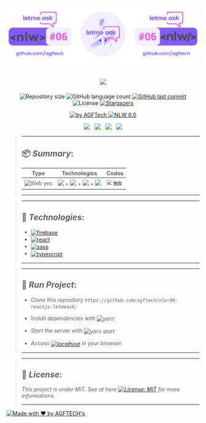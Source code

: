 <h1 align="center">
<img alt="letmeask" title="letmeask" src="https://github.com/agftech/nlw-06-reactjs-letmeask/blob/main/.github/custom-nlw-06-letmeask.svg" width="625px" />
</h1>

<h2 align="center">
<img src="https://img.shields.io/badge/Project developed during the -NLW 6.0 ReactJS TRAIL by 🚀 Rocketseat-835afd?style=for-the-badge"/>
</h2>

<p align="center">	
  <img alt="Repository size" src="https://img.shields.io/github/repo-size/agftech/nlw-06-reactjs-letmeask?color=835afd">
  <img alt="GitHub language count" src="https://img.shields.io/github/languages/count/agftech/nlw-06-reactjs-letmeask?color=835afd">
  <a href="https://github.com/agftech/nlw-06-reactjs-letmeask/commits/master">
    <img alt="GitHub last commit" src="https://img.shields.io/github/last-commit/agftech/nlw-06-reactjs-letmeask?color=835afd">
  </a> 
  <img alt="License" src="https://img.shields.io/badge/license-MIT-835afd">
  <a href="https://github.com/agftech/nlw-06-reactjs-letmeask/stargazers">
    <img alt="Stargazers" src="https://img.shields.io/github/stars/agftech/nlw-06-reactjs-letmeask?color=835afd&logo=github">
  </a>
</p>

<p align="Center">
  <a href="https://github.com/agftech" target="_blank">
  <img alt="by AGFTech" src="https://img.shields.io/badge/made%20by-AGFTECH's-835afd">
  </a>
  <a aria-label="Completed" href="https://nextlevelweek.com/episodios/react/1/edicao/5">
   <img alt="NLW 6.0" src="https://img.shields.io/badge/ NLW 6.0 ReactJS Trail-Letmeask-835afd">
  </a>
</p>

<p align="center">
  <a href="#package-summary"><img src="https://img.shields.io/badge/Summary-c4c0ff?style=for-the-badge"/></a>&nbsp;&nbsp;
  <a href="#rocket-technologies"><img src="https://img.shields.io/badge/Technologies-c4c0ff?style=for-the-badge"/></a>&nbsp;&nbsp;
  <a href="#-run-project"><img src="https://img.shields.io/badge/Run Project-c4c0ff?style=for-the-badge"/></a>&nbsp;&nbsp;
  <a href="#memo-license"><img src="https://img.shields.io/badge/License-c4c0ff?style=for-the-badge"/></a>
</p>

> ---
>
> ## :package: _**Summary**_:
>
> | Type  | Technologies                                                                                         | Codes
> | --------- | ---------------------------------------------------------------------------------------------------- | -----------------------
> | <img src="https://img.shields.io/badge/Web%3F-yes-c4c0ff?" alt="Web yes" /> | [<img src="https://img.shields.io/badge/Firebase-FFCA28?color=FFFFFF&logo=firebase"/>](https://firebase.google.com/) + [<img src="https://img.shields.io/badge/ReactJS-000000?logo=react"/>](https://reactjs.org/) + [<img src="https://img.shields.io/badge/SASS-CC6699?color=FFFFFF&logo=sass"/>](https://sass-lang.com/) + [<img src="https://img.shields.io/badge/TypeScript-007ACC?color=FFFFFF&logo=typescript"/>](https://www.typescriptlang.org/) | :computer: [`Web`](https://github.com/agftech/nlw-06-reactjs-letmeask)
>
> ---

> ---
>
> ## :rocket: _**Technologies**_:
> - <a href="https://firebase.google.com/"><img alt="firebase" align="center" src="https://img.shields.io/badge/-Firebase-gray.svg?color=6A788D&style=for-the-badge" /></a>
> - <a href="https://reactjs.org/"><img alt="react" align="center" src="https://img.shields.io/badge/-reactJS-gray.svg?color=6A788D&style=for-the-badge" /></a>
> - <a href="https://sass-lang.com//"><img alt="sass" align="center" src="https://img.shields.io/badge/-SASS-gray.svg?color=6A788D&style=for-the-badge" /></a>
> - <a href="https://www.typescriptlang.org/"><img alt="typescript" align="center" src="https://img.shields.io/badge/-typescript-gray.svg?color=6A788D&style=for-the-badge" /></a>
>
> ---

> ---
> ## 👷 _**Run Project**_:
>
> - *Clone this repository `https://github.com/agftech/nlw-06-reactjs-letmeask`;*
>
> - *Install dependencies with <img alt="yarn" align="center" src="https://img.shields.io/badge/yarn-gray.svg?color=6A788D&style=for-the-badge" />*
> - *Start the server with <img alt="yarn start" align="center" src="https://img.shields.io/badge/yarn start-gray.svg?color=6A788D&style=for-the-badge" />*
> - *Access <a href="http://localhost:3000"><img alt="localhost" align="center" src="https://img.shields.io/badge/-http://localhost:3000-gray.svg?color=6A788D&style=for-the-badge" /></a> in your browser.*
> ---

> ---
>
> ## :memo: _**License**_:
>
> *This project is under MIT. See at here [![License: MIT](https://img.shields.io/badge/License-MIT-835afd.svg)](https://opensource.org/licenses/MIT)  for more informations.*
>
> ---

<a href="https://github.com/agftech" target="_blank">
    <img alt="Made with ♥ by AGFTECH's" src="https://img.shields.io/badge/Made with ♥ by -AGFTECH's-835afd">
</a>